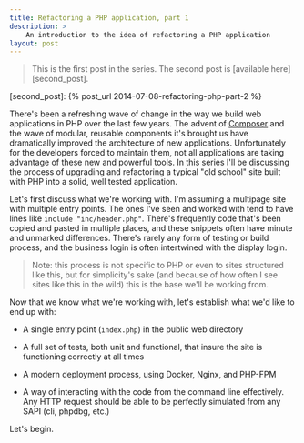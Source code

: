```yaml
---
title: Refactoring a PHP application, part 1
description: >
    An introduction to the idea of refactoring a PHP application
layout: post
---
```


>This is the first post in the series. The second post is [available
>here][second_post].

[second_post]: {% post_url 2014-07-08-refactoring-php-part-2 %}

There's been a refreshing wave of change in the way we build web applications in
PHP over the last few years. The advent of [Composer][] and the wave of modular,
reusable components it's brought us have dramatically improved the architecture
of new applications. Unfortunately for the developers forced to maintain them,
not all applications are taking advantage of these new and powerful tools. In
this series I'll be discussing the process of upgrading and refactoring
a typical "old school" site built with PHP into a solid, well tested
application.

[composer]: http://getcomposer.org

Let's first discuss what we're working with. I'm assuming a multipage site with
multiple entry points. The ones I've seen and worked with tend to have lines
like `include "inc/header.php"`. There's frequently code that's been copied and
pasted in multiple places, and these snippets often have minute and unmarked
differences. There's rarely any form of testing or build process, and the
business login is often intertwined with the display login.

>Note: this process is not specific to PHP or even to sites structured like
>this, but for simplicity's sake (and because of how often I see sites like this
>in the wild) this is the base we'll be working from.

Now that we know what we're working with, let's establish what we'd like to end
up with:

- A single entry point (`index.php`) in the public web directory

- A full set of tests, both unit and functional, that insure the site is
  functioning correctly at all times

- A modern deployment process, using Docker, Nginx, and PHP-FPM

- A way of interacting with the code from the command line effectively. Any HTTP
  request should be able to be perfectly simulated from any SAPI (cli, phpdbg,
  etc.)

Let's begin.
